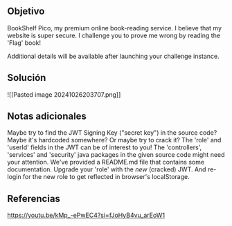 
## Objetivo
BookShelf Pico, my premium online book-reading service. I believe that my website is super secure. I challenge you to prove me wrong by reading the 'Flag' book!

Additional details will be available after launching your challenge instance.
## Solución

![[Pasted image 20241026203707.png]]
## Notas adicionales
Maybe try to find the JWT Signing Key ("secret key") in the source code? Maybe it's hardcoded somewhere? Or maybe try to crack it?
The 'role' and 'userId' fields in the JWT can be of interest to you!
	The 'controllers', 'services' and 'security' java packages in the given source code might need your attention. We've provided a README.md file that contains some documentation.
Upgrade your 'role' with the _new_ (cracked) JWT. And re-login for the new role to get reflected in browser's localStorage.
## Referencias
https://youtu.be/kMp_-ePwEC4?si=fJoHyB4vu_arEoW1


